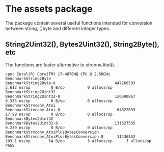 # The assets package

The package contain several useful functions intended for conversion between string,
[]byte and different integer types.

## String2Uint32(), Bytes2Uint32(), String2Byte(), etc
The functions are faster alternative to strconv.Atoi().

```
cpu: Intel(R) Core(TM) i7-4870HQ CPU @ 2.50GHz
BenchmarkString2Byte
BenchmarkString2Byte-8                        	447266503	       2.612 ns/op	       0 B/op	       0 allocs/op
BenchmarkString2Uint32
BenchmarkString2Uint32-8                      	126690867	       9.335 ns/op	       0 B/op	       0 allocs/op
BenchmarkStrvconv_Atoi
BenchmarkStrvconv_Atoi-8                      	 64822033	       17.99 ns/op	       0 B/op	       0 allocs/op
BenchmarkBytes2Uint32
BenchmarkBytes2Uint32-8                       	131627535	       9.239 ns/op	       0 B/op	       0 allocs/op
BenchmarkStrvconv_AtoiPlusBytesConversion
BenchmarkStrvconv_AtoiPlusBytesConversion-8   	 11436552	       103.1 ns/op	      54 B/op	       3 allocs/op      3 allocs/op
PASS
```